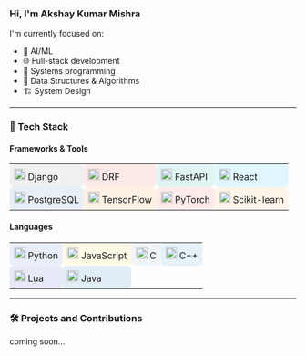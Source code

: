 ### Hi, I'm Akshay Kumar Mishra

I'm currently focused on:

- 🤖 AI/ML  
- 🌐 Full-stack development  
- 🧵 Systems programming
- 🧩 Data Structures & Algorithms
- 🏗️ System Design

---

### 🔧 Tech Stack

#### Frameworks & Tools

<table>
  <tr>
    <td style="background-color:#f0f0f0;padding:8px;border-radius:8px;">
      <img src="https://cdn.simpleicons.org/django/092E20" width="20"/> Django
    </td>
    <td style="background-color:#fce9e7;padding:8px;border-radius:8px;">
      <img src="https://cdn.simpleicons.org/django/EE3C31" width="20"/> DRF
    </td>
    <td style="background-color:#e0f4f3;padding:8px;border-radius:8px;">
      <img src="https://cdn.simpleicons.org/fastapi/009688" width="20"/> FastAPI
    </td>
    <td style="background-color:#e0f7ff;padding:8px;border-radius:8px;">
      <img src="https://cdn.simpleicons.org/react/61DAFB" width="20"/> React
    </td>
  </tr>
  <tr>
    <td style="background-color:#e7eef6;padding:8px;border-radius:8px;">
      <img src="https://cdn.simpleicons.org/postgresql/336791" width="20"/> PostgreSQL
    </td>
    <td style="background-color:#fff0e5;padding:8px;border-radius:8px;">
      <img src="https://cdn.simpleicons.org/tensorflow/FF6F00" width="20"/> TensorFlow
    </td>
    <td style="background-color:#ffeaea;padding:8px;border-radius:8px;">
      <img src="https://cdn.simpleicons.org/pytorch/EE4C2C" width="20"/> PyTorch
    </td>
    <td style="background-color:#fff4e8;padding:8px;border-radius:8px;">
      <img src="https://cdn.simpleicons.org/scikitlearn/F7931E" width="20"/> Scikit-learn
    </td>
  </tr>
</table>


#### Languages

<table>
  <tr>
    <td style="background-color:#e8effa;padding:8px;border-radius:8px;">
      <img src="https://cdn.simpleicons.org/python/3776AB" width="20"/> Python
    </td>
    <td style="background-color:#fffbe6;padding:8px;border-radius:8px;">
      <img src="https://cdn.simpleicons.org/javascript/F7DF1E" width="20"/> JavaScript
    </td>
    <td style="background-color:#f0f5fa;padding:8px;border-radius:8px;">
      <img src="https://cdn.simpleicons.org/c/A8B9CC" width="20"/> C
    </td>
    <td style="background-color:#e5f2fa;padding:8px;border-radius:8px;">
      <img src="https://cdn.simpleicons.org/cplusplus/00599C" width="20"/> C++
    </td>
  </tr>
  <tr>
    <td style="background-color:#e8e9f8;padding:8px;border-radius:8px;">
      <img src="https://cdn.simpleicons.org/lua/2C2D72" width="20"/> Lua
    </td>
    <td style="background-color:#e1edf5;padding:8px;border-radius:8px;">
      <img src="https://cdn.simpleicons.org/openjdk/007396" width="20"/> Java
    </td>
  </tr>
</table>

---

### 🛠️ Projects and Contributions

coming soon...

